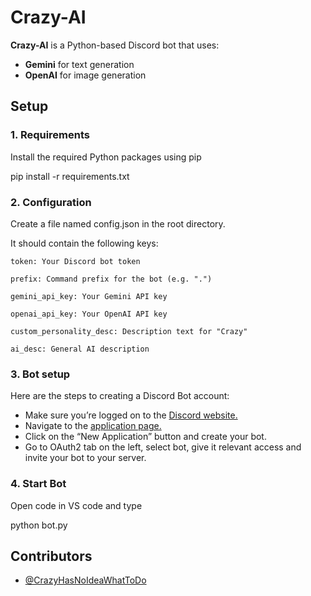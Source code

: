 # Crazy-AI

**Crazy-AI** is a Python-based Discord bot that uses:  
- **Gemini** for text generation  
- **OpenAI** for image generation

## Setup

### 1. Requirements

Install the required Python packages using pip

pip install -r requirements.txt

### 2. Configuration

Create a file named config.json in the root directory.

It should contain the following keys:

    token: Your Discord bot token

    prefix: Command prefix for the bot (e.g. ".")

    gemini_api_key: Your Gemini API key

    openai_api_key: Your OpenAI API key

    custom_personality_desc: Description text for "Crazy"

    ai_desc: General AI description

### 3. Bot setup

Here are the steps to creating a Discord Bot account:
- Make sure you’re logged on to the [Discord website.](https://discord.com/) 
- Navigate to the [application page.](https://discord.com/developers/applications)
- Click on the “New Application” button and create your bot.
- Go to OAuth2 tab on the left, select bot, give it relevant access and invite your bot to your server.

### 4. Start Bot

Open code in VS code and type

python bot.py

## Contributors

- [@CrazyHasNoIdeaWhatToDo]([https://github.com/your-username](https://github.com/CrazyHasNoIdeaWhatToDo))

<!-- omit in toc -->
